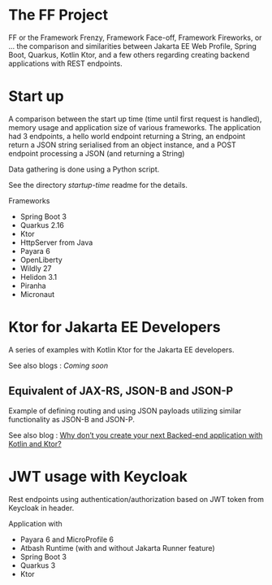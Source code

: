 # The FF Project

FF or the Framework Frenzy, Framework Face-off, Framework Fireworks, or ... the comparison and similarities between Jakarta EE Web Profile, Spring Boot, Quarkus, Kotlin Ktor, and a few others regarding creating backend applications with REST endpoints.


# Start up

A comparison between the start up time (time until first request is handled), memory usage and application size of various frameworks.  The application had 3 endpoints, a hello world endpoint returning a String, an endpoint return a JSON string serialised from an object instance, and a POST endpoint processing a JSON (and returning a String)

Data gathering is done using a Python script.

See the directory _startup-time_ readme for the details.

Frameworks

- Spring Boot 3
- Quarkus 2.16
- Ktor 
- HttpServer from Java
- Payara 6
- OpenLiberty
- Wildly 27
- Helidon 3.1
- Piranha
- Micronaut



# Ktor for Jakarta EE Developers

A series of examples with Kotlin Ktor for the Jakarta EE developers.

See also blogs : *Coming soon*

## Equivalent of JAX-RS, JSON-B and JSON-P

Example of defining routing and using JSON payloads utilizing similar functionality as JSON-B and JSON-P.

See also blog : [Why don’t you create your next Backed-end application with Kotlin and Ktor?](https://www.atbash.be/2023/05/02/why-dont-you-create-your-next-backed-end-application-with-kotlin-and-ktor/)

# JWT usage with Keycloak

Rest endpoints using authentication/authorization based on JWT token from Keycloak in header.

Application with

- Payara 6 and MicroProfile 6
- Atbash Runtime (with and without Jakarta Runner feature)
- Spring Boot 3
- Quarkus 3
- Ktor

